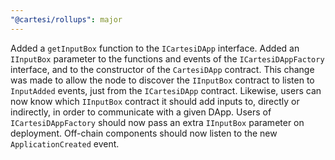 ```yaml
---
"@cartesi/rollups": major
---
```


Added a `getInputBox` function to the `ICartesiDApp` interface.
Added an `IInputBox` parameter to the functions and events of the `ICartesiDAppFactory` interface, and to the constructor of the `CartesiDApp` contract.
This change was made to allow the node to discover the `IInputBox` contract to listen to `InputAdded` events, just from the `ICartesiDApp` contract.
Likewise, users can now know which `IInputBox` contract it should add inputs to, directly or indirectly, in order to communicate with a given DApp.
Users of `ICartesiDAppFactory` should now pass an extra `IInputBox` parameter on deployment.
Off-chain components should now listen to the new `ApplicationCreated` event.

